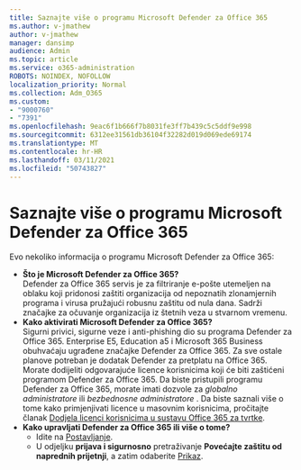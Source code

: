 ```yaml
---
title: Saznajte više o programu Microsoft Defender za Office 365
ms.author: v-jmathew
author: v-jmathew
manager: dansimp
audience: Admin
ms.topic: article
ms.service: o365-administration
ROBOTS: NOINDEX, NOFOLLOW
localization_priority: Normal
ms.collection: Adm_O365
ms.custom:
- "9000760"
- "7391"
ms.openlocfilehash: 9eac6f1b666f7b8031fe3ff7b439c5c5ddf9e998
ms.sourcegitcommit: 6312ee31561db36104f32282d019d069ede69174
ms.translationtype: MT
ms.contentlocale: hr-HR
ms.lasthandoff: 03/11/2021
ms.locfileid: "50743827"
---
```

# <a name="learn-about-microsoft-defender-for-office-365"></a>Saznajte više o programu Microsoft Defender za Office 365

Evo nekoliko informacija o programu Microsoft Defender za Office 365:

- **Što je Microsoft Defender za Office 365?**  
    Defender za Office 365 servis je za filtriranje e-pošte utemeljen na oblaku koji pridonosi zaštiti organizacija od nepoznatih zlonamjernih programa i virusa pružajući robusnu zaštitu od nula dana. Sadrži značajke za očuvanje organizacija iz štetnih veza u stvarnom vremenu.
- **Kako aktivirati Microsoft Defender za Office 365?**  
    Sigurni privici, sigurne veze i anti-phishing dio su programa Defender za Office 365. Enterprise E5, Education a5 i Microsoft 365 Business obuhvaćaju ugrađene značajke Defender za Office 365. Za sve ostale planove potreban je dodatak Defender za pretplatu na Office 365. Morate dodijeliti odgovarajuće licence korisnicima koji će biti zaštićeni programom Defender za Office 365. Da biste pristupili programu Defender za Office 365, morate imati dozvole za *globalno administratore* ili *bezbednosne administratore* . Da biste saznali više o tome kako primjenjivati licence u masovnim korisnicima, pročitajte članak [Dodjela licenci korisnicima u sustavu Office 365 za tvrtke](https://go.microsoft.com/fwlink/?linkid=2093435).
- **Kako upravljati Defender za Office 365 ili više o tome?**  
  - Idite na [Postavljanje](https://go.microsoft.com/fwlink/p/?linkid=2075721).  
  - U odjeljku **prijava i sigurnosno** pretraživanje **Povećajte zaštitu od naprednih prijetnji**, a zatim odaberite [Prikaz](https://go.microsoft.com/fwlink/?linkid=2109302).
